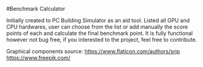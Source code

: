 
#Benchmark Calculator

Initially created to PC Building Simulator as an aid tool. Listed all GPU and CPU hardwares, user can choose from the list or add 
manually the score points of each and calculate the final benchmark point.
It is fully functional however not bug free, if you interested to the project, feel free to contribute.

Graphical components source:
  https://www.flaticon.com/authors/srip
  https://www.freepik.com/
